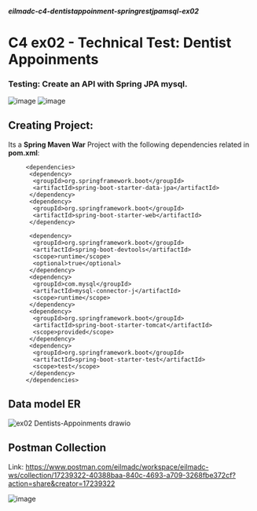 ##### eilmadc-c4-dentistappoinment-springrestjpamsql-ex02
# C4 ex02 - Technical Test: Dentist Appoinments 

### Testing: Create an API with Spring JPA mysql.
![image](https://user-images.githubusercontent.com/57563030/234865331-71aef782-a9f8-4a1b-ac32-7e1da2ffbef1.png)
![image](https://user-images.githubusercontent.com/57563030/234865492-e4a20125-6498-4f8a-b8f7-8c344b93bd03.png)

## Creating Project:

Its a **Spring Maven War** Project with the following dependencies related in **pom.xml**:

         <dependencies>
          <dependency>
           <groupId>org.springframework.boot</groupId>
           <artifactId>spring-boot-starter-data-jpa</artifactId>
          </dependency>
          <dependency>
           <groupId>org.springframework.boot</groupId>
           <artifactId>spring-boot-starter-web</artifactId>
          </dependency>

          <dependency>
           <groupId>org.springframework.boot</groupId>
           <artifactId>spring-boot-devtools</artifactId>
           <scope>runtime</scope>
           <optional>true</optional>
          </dependency>
          <dependency>
           <groupId>com.mysql</groupId>
           <artifactId>mysql-connector-j</artifactId>
           <scope>runtime</scope>
          </dependency>
          <dependency>
           <groupId>org.springframework.boot</groupId>
           <artifactId>spring-boot-starter-tomcat</artifactId>
           <scope>provided</scope>
          </dependency>
          <dependency>
           <groupId>org.springframework.boot</groupId>
           <artifactId>spring-boot-starter-test</artifactId>
           <scope>test</scope>
          </dependency>
         </dependencies>


## Data model ER
![ex02 Dentists-Appoinments drawio](https://user-images.githubusercontent.com/57563030/234975430-9346abcc-0dd6-4e0c-96c9-1153486c874a.png)

## Postman Collection

Link: https://www.postman.com/eilmadc/workspace/eilmadc-ws/collection/17239322-40388baa-840c-4693-a709-3268fbe372cf?action=share&creator=17239322

![image](https://user-images.githubusercontent.com/57563030/234870200-55164c00-17b9-4015-adb6-ce3b0b64ec71.png)


